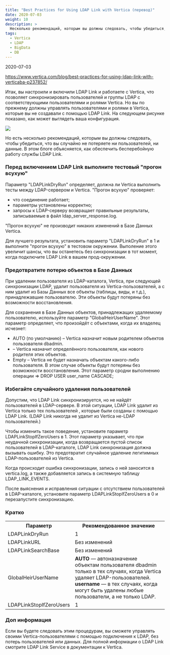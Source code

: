 ```yaml
---
title: "Best Practices for Using LDAP Link with Vertica (перевод)"
date: 2020-07-03
weight: 10
description: >
  Несколько рекомендаций, которым вы должны следовать, чтобы убедиться, что вы случайно не потеряете ни пользователей, ни данные. Здесь объясняется, как обеспечить бесперебойную работу службы LDAP Link в Vertica.
tags:
  - Vertica
  - LDAP
  - BigData
  - DB
---
```


2020-07-03

https://www.vertica.com/blog/best-practices-for-using-ldap-link-with-verticaba-p237852/

Итак, вы настроили и включили LDAP Link и работаете с Vertica, что позволяет синхронизировать пользователей и группы LDAP с соответствующими пользователями и ролями Vertica. Но вы по прежнему должны управлять пользователями и ролями в Vertica, которые вы не создавали с помощью LDAP Link. На следующем рисунке показано, как может выглядеть ваша конфигурация.

![](/img/best-practices-for-using-ldap-link-with-vertica-perevod/VerticaLDAPLinkSync.png)

Но есть несколько рекомендаций, которым вы должны следовать, чтобы убедиться, что вы случайно не потеряете ни пользователей, ни данные. В этом блоге объясняется, как обеспечить бесперебойную работу службы LDAP Link.

### Перед включением LDAP Link выполните тестовый "прогон всухую"
Параметр "LDAPLinkDryRun" определяет, должна ли Vertica выполнить тесты между LDAP-сервером и Vertica. "Прогон всухую" проверяет:

- что соединение работает;
- параметры установлены корректно;
- запросы к LDAP-серверу возвращает правильные результаты, записываемые в файл ldap_server_response.log.

"Прогон всухую" не производит никаких изменений в Базе Данных Vertica.

Для лучшего результата, установить параметр "LDAPLinkDryRun" в 1 и выполните "прогон всухую" в тестовом окружении. Выполение этого увеличит шансы, что вы останетесь без синхронизации в тот момент, когда подключите LDAP Link в вашем прод-окружении.

### Предотвратите потерю объектов в Базе Данных
При удалении пользователя из LDAP-каталога, Vertica, при следующей синхронизации LDAP, удалит пользователя из Vertica-пользователей, а с ним удалит из Базы Данных все объекты (таблицы, виды, и т.д.), принадлежавшие пользователю. Эти объекты будут потеряны без возможности восстановления.

Для сохранения в Базе Данных объектов, принадлежащих удаляемому пользователю, используйте параметр "GlobalHeirUserName". Этот параметр определяет, что произойдёт с объектами, когда их владелец исчезнет:

- AUTO (по умолчанию) – Vertica назначит новым родителем объектов пользователя dbadmin.
- <username> – Vertica назначит определённого пользователя, как нового родителя этих объектов.
- Empty – Vertica не будет назначать объектам какого-либо пользователя. В этом случае объекты будут потеряны без возможности восстановления. Этот параметр сродни выполнению операции => DROP USER user_name CASCADE;

### Избегайте случайного удаления пользователей
Допустим, что LDAP Link синхронизируется, но не найдёт пользователей в LDAP-сервере. В этой ситуации, LDAP Link удалит из Vertica только тех пользователей , которые были созданы с помощью LDAP Link. (LDAP Link никогда не удалит из Vertica не-LDAP пользователей.)

Чтобы изменить такое поведение, установите параметр LDAPLinkStopIfZeroUsers в 1. Этот параметр указывает, что при неудачной синхронизации, когда возвращается пустой список пользователей в LDAP-каталоге, LDAP Link синхронизация должна вызывать ошибку. Это предотвратит случайное удаление легитимных LDAP-пользователей из Vertica.

Когда происходит ошибка синхронизации, запись о ней заносится в vertica.log, а также добавляется запись в системную таблицу LDAP_LINK_EVENTS.

После выяснения и исправления ситуации с отсутствием пользователей в LDAP-каталоге, установите параметр LDAPLinkStopIfZeroUsers в 0 и перезапустите синхронизацию.

### Кратко

<table>
<tr>
<th>Параметр</th><th>Рекомендованное значение</th>
</tr>
<tr><td>LDAPLinkDryRun</td><td>1</td></tr>
<tr><td>LDAPLinkURL</td><td>Без изменений</td></tr>
<tr><td>LDAPLinkSearchBase</td><td>Без изменений</td></tr>
<tr><td>GlobalHeirUserName</td><td><b>AUTO</b>&nbsp;&mdash; автоназначение объектам пользователя dbadmin только в тех случаях, когда Vertica удаляет LDAP-пользователей.<br>
<b>username</b>&nbsp;&mdash; в тех случаях, когда могут быть удалены любые пользователи, а не только LDAP.</td></tr>
<tr><td>LDAPLinkStopIfZeroUsers</td><td>1</td></tr>
</table>

### Доп информация
Если вы будете следовать этим процедурам, вы сможете управлять своими Vertica-пользователями с помощью подключения к LDAP, без потерь пользователей или данных. Для полной информации о LDAP Link смотрите LDAP Link Service в документации к Vertica.
